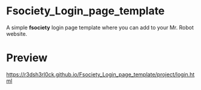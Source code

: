 # Fsociety_Login_page_template

A simple <b>fsociety</b> login page template where you can add to your Mr. Robot website.

# Preview

https://r3dsh3rl0ck.github.io/Fsociety_Login_page_template/project/login.html
